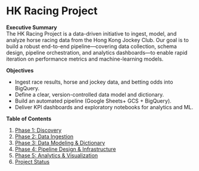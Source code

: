# HK Racing Project

**Executive Summary**  
The HK Racing Project is a data-driven initiative to ingest, model, and analyze horse racing data from the Hong Kong Jockey Club. Our goal is to build a robust end-to-end pipeline—covering data collection, schema design, pipeline orchestration, and analytics dashboards—to enable rapid iteration on performance metrics and machine-learning models.

**Objectives**  
- Ingest race results, horse and jockey data, and betting odds into BigQuery.  
- Define a clear, version-controlled data model and dictionary.  
- Build an automated pipeline (Google Sheets+ GCS + BigQuery).  
- Deliver KPI dashboards and exploratory notebooks for analytics and ML.

**Table of Contents**  
1. [Phase 1: Discovery](phase-01-discovery.md)  
2. [Phase 2: Data Ingestion](phase-02-ingestion.md)  
3. [Phase 3: Data Modeling & Dictionary](phase-03-data-model.md)  
4. [Phase 4: Pipeline Design & Infrastructure](phase-04-pipeline-design.md)  
5. [Phase 5: Analytics & Visualization](phase-05-analytics-visualization.md)  
6. [Project Status](project-status.md)  
